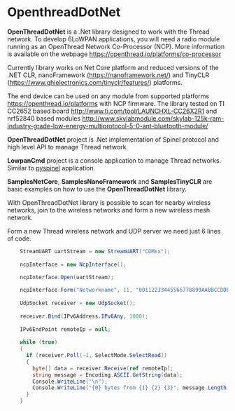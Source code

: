 # OpenthreadDotNet
​**OpenThreadDotNet** is a .Net library designed to work with the Thread network. To develop 6LoWPAN applications, you will need a radio module running as an OpenThread Network Co-Processor (NCP). More information is available on the webpage  https://openthread.io/platforms/co-processor 

​Currently library works on Net Core platform and reduced versions of the .NET CLR, nanoFramework (https://nanoframework.net/) and TinyCLR (https://www.ghielectronics.com/tinyclr/features/) platforms. 

The end device can be used on any module from supported platforms https://openthread.io/platforms with NCP firmware. The library tested on TI CC2652 based board http://www.ti.com/tool/LAUNCHXL-CC26X2R1 and nrf52840 based modules http://www.skylabmodule.com/skylab-125k-ram-industry-grade-low-energy-multiprotocol-5-0-ant-bluetooth-module/ 

**OpenThreadDotNet** project is .Net implementation of Spinel protocol and high level API to manage Thread network.

**LowpanCmd** project is a console application to manage Thread networks. Similar to [pyspinel](https://github.com/openthread/pyspinel"pyspinel") application. 

**SamplesNetCore**, **SamplesNanoFramework** and **SamplesTinyCLR** are basic examples on how to use the **OpenThreadDotNet** library.

With OpenThreadDotNet library is possible to scan for nearby wireless networks, join to the wireless networks and form a new wireless mesh network.

Form a new Thread wireless network and UDP server we need just 6 lines of code.

```csharp
    StreamUART uartStream = new StreamUART("COMxx");
           
    ncpInterface = new NcpInterface();     

    ncpInterface.Open(uartStream);	
         
    ncpInterface.Form("Networkname", 11, "00112233445566778899AABBCCDDEEFF", 1234);
           
    UdpSocket receiver = new UdpSocket();
            
    receiver.Bind(IPv6Address.IPv6Any, 1000);
            
    IPv6EndPoint remoteIp = null;	
			
    while (true)
    {
      if (receiver.Poll(-1, SelectMode.SelectRead))
      {
        byte[] data = receiver.Receive(ref remoteIp);
        string message = Encoding.ASCII.GetString(data);
        Console.WriteLine("\n");
        Console.WriteLine("{0} bytes from {1} {2} {3}", message.Length, remoteIp.Address, remoteIp.Port, message);                
      }
    }		
```